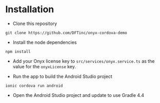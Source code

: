 # Installation
* Clone this repository

```
git clone https://github.com/DFTinc/onyx-cordova-demo
```

* Install the node dependencies

```
npm install
```

* Add your Onyx license key to `src/services/onyx.service.ts` as the value for the `onyxLicense` key.

* Run the app to build the Android Studio project

```angular2html
ionic cordova run android
```

* Open the Android Studio project and update to use Gradle 4.4
